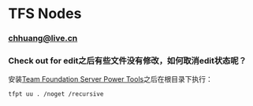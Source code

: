 # TFS Nodes
### chhuang@live.cn

### Check out for edit之后有些文件没有修改，如何取消edit状态呢？
安装[Team Foundation Server Power Tools](http://visualstudiogallery.msdn.microsoft.com/b1ef7eb2-e084-4cb8-9bc7-06c3bad9148f)之后在根目录下执行：

	tfpt uu . /noget /recursive
